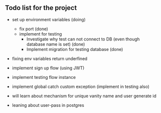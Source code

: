 ## Todo list for the project

- set up environment variables (doing)
  - fix port (done)
  - implement for testing
    - Investigate why test can not connect to DB (even though database name is set) (done)
    - Implement migration for testing database (done)
- fixing env variables return underfined

- implement sign up flow (using JWT)
- implement testing flow instance
- implement global catch custom exception (implement in testing also)

- will learn about mechanism for unique vanity name and user generate id
- leaning about user-pass in postgres